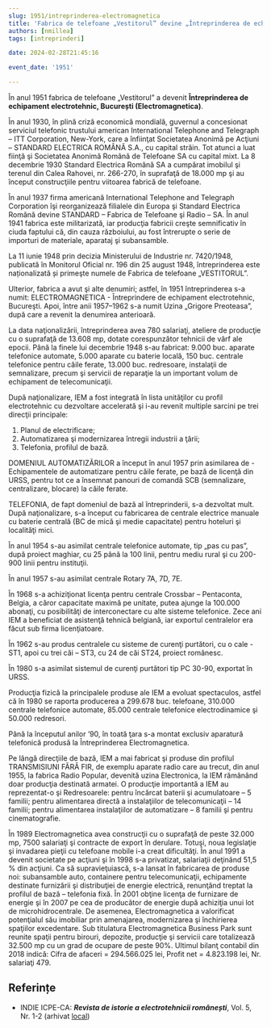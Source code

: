 ```yaml
---
slug: 1951/intreprinderea-electromagnetica
title: 'Fabrica de telefoane „Vestitorul” devine „Întreprinderea de echipament electrotehnic” (Electromagnetica)'
authors: [nmillea]
tags: [intreprinderi]

date: 2024-02-28T21:45:16

event_date: '1951'

---
```


În anul 1951 fabrica de telefoane „Vestitorul” a devenit **Întreprinderea de echipament electrotehnic, București (Electromagnetica)**.

<!-- truncate -->

În anul 1930, în plină criză economică mondială, guvernul a concesionat
serviciul telefonic trustului american International Telephone and Telegraph – ITT
Corporation, New-York, care a înfiinţat Societatea Anonimă pe Acţiuni –
STANDARD ELECTRICA ROMÂNĂ S.A., cu capital străin. Tot atunci a luat fiinţă şi
Societatea Anonimă Română de Telefoane SA cu capital mixt. La 8 decembrie
1930 Standard Electrica Română SA a cumpărat imobilul şi terenul din Calea
Rahovei, nr. 266-270, în suprafaţă de 18.000 mp şi au început construcţiile pentru
viitoarea fabrică de telefoane.

În anul 1937 firma americană International Telephone and Telegraph
Corporation îşi reorganizează filialele din Europa şi Standard Electrica Română
devine STANDARD – Fabrica de Telefoane şi Radio – SA. În anul 1941 fabrica
este militarizată, iar producţia fabricii creşte semnificativ în ciuda faptului că, din
cauza războiului, au fost întrerupte o serie de importuri de materiale, aparataj şi
subansamble.

La 11 iunie 1948 prin decizia Ministerului de Industrie nr. 7420/1948, publicată
în Monitorul Oficial nr. 196 din 25 august 1948, întreprinderea este naționalizată și primeşte numele de
Fabrica de telefoane „VESTITORUL”.

Ulterior, fabrica a avut şi alte denumiri; astfel,
în 1951 întreprinderea s-a numit: ELECTROMAGNETICA - Întreprindere de
echipament electrotehnic, Bucureşti. Apoi, între anii 1957–1962 s-a numit Uzina
„Grigore Preoteasa”, după care a revenit la denumirea anterioară.

La data naţionalizării, întreprinderea avea 780 salariaţi, ateliere de producţie cu
o suprafaţă de 13.608 mp, dotate corespunzător tehnicii de vârf ale epocii. Până la
finele lui decembrie 1948 s-au fabricat: 9.000 buc. aparate telefonice automate,
5.000 aparate cu baterie locală, 150 buc. centrale telefonice pentru căile ferate,
13.000 buc. redresoare, instalaţii de semnalizare, precum şi servicii de reparaţie la
un important volum de echipament de telecomunicaţii.

După naţionalizare, IEM a fost integrată în lista unităţilor cu profil electrotehnic
cu dezvoltare accelerată şi i-au revenit multiple sarcini pe trei direcţii principale:

1. Planul de electrificare;
2. Automatizarea şi modernizarea întregii industrii a ţării;
3. Telefonia, profilul de bază.

DOMENIUL AUTOMATIZĂRILOR a început în anul 1957 prin asimilarea de -
Echipamentele de automatizare pentru căile ferate, pe bază de licenţă din URSS,
pentru tot ce a însemnat panouri de comandă SCB (semnalizare, centralizare,
blocare) la căile ferate.

TELEFONIA, de fapt domeniul de bază al întreprinderii, s-a dezvoltat mult.
După naţionalizare, s-a început cu fabricarea de centrale electrice manuale cu
baterie centrală (BC de mică şi medie capacitate) pentru hoteluri şi localităţi mici.

În anul 1954 s-au asimilat centrale telefonice automate, tip „pas cu pas”, după
proiect maghiar, cu 25 până la 100 linii, pentru mediu rural şi cu 200-900 linii pentru
instituţii.

În anul 1957 s-au asimilat centrale Rotary 7A, 7D, 7E.

În 1968 s-a achiziţionat licenţa pentru centrale Crossbar – Pentaconta, Belgia, a
căror capacitate maximă pe unitate, putea ajunge la 100.000 abonaţi, cu posibilităţi
de interconectare cu alte sisteme telefonice. Zece ani IEM a beneficiat de asistenţă
tehnică belgiană, iar exportul centralelor era făcut sub firma licenţiatoare.

În 1962 s-au produs centralele cu sisteme de curenţi purtători, cu o cale - ST1,
apoi cu trei căi – ST3, cu 24 de căi ST24, proiect românesc.

În 1980 s-a asimilat sistemul de curenţi purtători tip PC 30-90, exportat în
URSS.

Producţia fizică la principalele produse ale IEM a evoluat spectaculos, astfel că
în 1980 se raporta producerea a 299.678 buc. telefoane, 310.000 centrale telefonice
automate, 85.000 centrale telefonice electrodinamice şi 50.000 redresori.

Până la începutul anilor ’90, în toată ţara s-a montat exclusiv aparatură
telefonică produsă la Întreprinderea Electromagnetica.

Pe lângă direcţiile de bază, IEM a mai fabricat şi produse din profilul
TRANSMISIUNI FĂRĂ FIR, de exemplu aparate radio care au trecut, din anul
1955, la fabrica Radio Popular, devenită uzina Electronica, la IEM rămânând doar
producţia destinată armatei.
O producţie importantă a IEM au reprezentat-o şi Redresoarele: pentru
încărcat baterii şi acumulatoare – 5 familii; pentru alimentarea directă a instalaţiilor
de telecomunicaţii – 14 familii; pentru alimentarea instalaţiilor de automatizare –
8 familii şi pentru cinematografie.

În 1989 Electromagnetica avea construcţii cu o suprafaţă de peste 32.000 mp,
7500 salariaţi şi contracte de export în derulare. Totuşi, noua legislaţie şi invadarea
pieţii cu telefoane mobile i-a creat dificultăţi. În anul 1991 a devenit societate pe
acţiuni şi în 1998 s-a privatizat, salariaţii deţinând 51,5 % din acţiuni. Ca să
supravieţuiască, s-a lansat în fabricarea de produse noi: subansamble auto,
containere pentru telecomunicaţii, echipamente destinate furnizării şi distribuţiei de
energie electrică, renunţând treptat la profilul de bază – telefonia fixă. În 2001 obţine
licenţa de furnizare de energie şi în 2007 pe cea de producător de energie după
achiziţia unui lot de microhidrocentrale. De asemenea, Electromagnetica a valorificat
potenţialul său imobiliar prin amenajarea, modernizarea şi închirierea spaţiilor
excedentare. Sub titulatura Electromagnetica Business Park sunt reunite spaţii
pentru birouri, depozite, producţie şi servicii care totalizează 32.500 mp cu un grad
de ocupare de peste 90%. Ultimul bilanţ contabil din 2018 indică: Cifra de afaceri =
294.566.025 lei, Profit net = 4.823.198 lei, Nr. salariaţi 479.

## Referințe

- INDIE ICPE-CA: _**Revista de istorie a electrotehnicii românești**_, Vol. 5, Nr. 1-2 (arhivat [local](https://cronica-it.github.io/arhiva/#2019))

